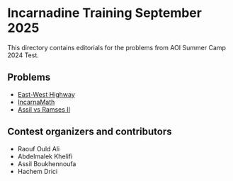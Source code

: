 # Incarnadine Training September 2025

This directory contains editorials for the problems from AOI Summer Camp 2024 Test.

## Problems

* [East-West Highway](highway.md)
* [IncarnaMath](incarnamath.md)
* [Assil vs Ramses II](pyramid.md)
<!-- * [One last point](point.md) -->
<!-- * [Magic letters](letters.md) -->
<!-- * [Catch Time](catch.md) -->



## Contest organizers and contributors

- Raouf Ould Ali
- Abdelmalek Khelifi
- Assil Boukhennoufa
- Hachem Drici